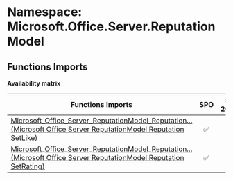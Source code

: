 # Namespace: Microsoft.Office.Server.ReputationModel

## Functions Imports

**Availability matrix**

Functions Imports | SPO | SP 2019 | SP 2016 | SP 2013
----------|:---:|:-------:|:-------:|:-------:
[<span title="Microsoft_Office_Server_ReputationModel_Reputation_SetLike">Microsoft_Office_Server_ReputationModel_Reputation...</span> (Microsoft Office Server ReputationModel Reputation SetLike)](./Functions/Microsoft_Office_Server_ReputationModel_Reputation_SetLike.md) | ✅ | ✅ | ✅ | ✅
[<span title="Microsoft_Office_Server_ReputationModel_Reputation_SetRating">Microsoft_Office_Server_ReputationModel_Reputation...</span> (Microsoft Office Server ReputationModel Reputation SetRating)](./Functions/Microsoft_Office_Server_ReputationModel_Reputation_SetRating.md) | ✅ | ✅ | ✅ | ✅